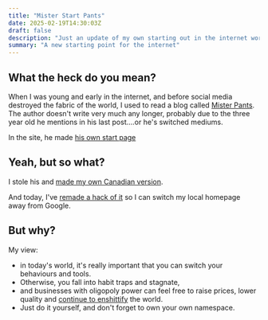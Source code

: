 ```yaml
---
title: "Mister Start Pants"
date: 2025-02-19T14:30:03Z
draft: false
description: "Just an update of my own starting out in the internet world"
summary: "A new starting point for the internet"
---
```


## What the heck do you mean?

When I was young and early in the internet, and before social media destroyed the fabric of the world, I used to read a blog called [Mister Pants](https://misterpants.com). The author doesn't write very much any longer, probably due to the three year old he mentions in his last post....or he's switched mediums.

In the site, he made [his own start page](https://misterpants.com/start)

## Yeah, but so what?

I stole his and [made my own Canadian version](/misterSTARTpants.htm). 

And today, I've [remade a hack of it](/start) so I can switch my local homepage away from Google. 

## But why?

My view: 

* in today's world, it's really important that you can switch your behaviours and tools.
* Otherwise, you fall into habit traps and stagnate, 
* and businesses with oligopoly power can feel free to raise prices, lower quality and [continue to enshittify](https://pluralistic.net/2024/04/04/teach-me-how-to-shruggie/) the world.
* Just do it yourself, and don't forget to own your own namespace.

